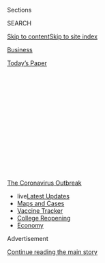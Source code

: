 <div id="app">

<div>

<div>

<div>

<div class="NYTAppHideMasthead css-1q2w90k e1suatyy0">

<div class="section css-ui9rw0 e1suatyy2">

<div class="css-eph4ug er09x8g0">

<div class="css-6n7j50">

</div>

<span class="css-1dv1kvn">Sections</span>

<div class="css-10488qs">

<span class="css-1dv1kvn">SEARCH</span>

</div>

[Skip to content](#site-content)[Skip to site
index](#site-index)

</div>

<div id="masthead-section-label" class="css-1wr3we4 eaxe0e00">

[Business](https://www.nytimes3xbfgragh.onion/section/business)

</div>

<div class="css-10698na e1huz5gh0">

</div>

</div>

<div id="masthead-bar-one" class="section hasLinks css-15hmgas e1csuq9d3">

<div class="css-uqyvli e1csuq9d0">

</div>

<div class="css-1uqjmks e1csuq9d1">

</div>

<div class="css-9e9ivx">

[](https://myaccount.nytimes3xbfgragh.onion/auth/login?response_type=cookie&client_id=vi)

</div>

<div class="css-1bvtpon e1csuq9d2">

[Today’s
Paper](https://www.nytimes3xbfgragh.onion/section/todayspaper)

</div>

</div>

</div>

</div>

<div data-aria-hidden="false">

<div id="site-content" data-role="main">

<div>

<div class="css-1aor85t" style="opacity:0.000000001;z-index:-1;visibility:hidden">

<div class="css-1hqnpie">

<div class="css-epjblv">

<span class="css-17xtcya">[Business](/section/business)</span><span class="css-x15j1o">|</span><span class="css-fwqvlz">‘I
Can’t Keep Doing This:’ Small-Business Owners Are Giving
Up</span>

</div>

<div class="css-k008qs">

<div class="css-1iwv8en">

<span class="css-18z7m18"></span>

<div>

</div>

</div>

<span class="css-1n6z4y">https://nyti.ms/3j8LgNc</span>

<div class="css-1705lsu">

<div class="css-4xjgmj">

<div class="css-4skfbu" data-role="toolbar" data-aria-label="Social Media Share buttons, Save button, and Comments Panel with current comment count" data-testid="share-tools">

  - 
  - 
  - 
  - 
    
    <div class="css-6n7j50">
    
    </div>

  - 
  - 

</div>

</div>

</div>

</div>

</div>

</div>

<div id="NYT_TOP_BANNER_REGION" class="css-13pd83m">

<div>

<div id="styln-prism-menu-1592847958612" class="section interactive-content interactive-size-medium css-1edisqu">

<div class="css-17ih8de interactive-body">

<div id="scroll-container" class="css-1gj85ro">

[<span class="styln-title-wrap"><span class="css-1pje3qr">The
Coronavirus</span><span class="css-1pje3qr">
Outbreak</span></span>](https://www.nytimes3xbfgragh.onion/news-event/coronavirus?action=click&pgtype=Article&state=default&region=TOP_BANNER&context=storylines_menu)

  - <span class="css-kqxiym" data-emphasize="true">live</span>[Latest
    Updates](https://www.nytimes3xbfgragh.onion/2020/08/04/world/coronavirus-covid-19.html?action=click&pgtype=Article&state=default&region=TOP_BANNER&context=storylines_menu)
  - [Maps and
    Cases](https://www.nytimes3xbfgragh.onion/interactive/2020/us/coronavirus-us-cases.html?action=click&pgtype=Article&state=default&region=TOP_BANNER&context=storylines_menu)
  - [Vaccine
    Tracker](https://www.nytimes3xbfgragh.onion/interactive/2020/science/coronavirus-vaccine-tracker.html?action=click&pgtype=Article&state=default&region=TOP_BANNER&context=storylines_menu)
  - [College
    Reopening](https://www.nytimes3xbfgragh.onion/2020/08/02/us/covid-college-reopening.html?action=click&pgtype=Article&state=default&region=TOP_BANNER&context=storylines_menu)
  - [Economy](https://www.nytimes3xbfgragh.onion/live/2020/08/03/business/stock-market-today-coronavirus?action=click&pgtype=Article&state=default&region=TOP_BANNER&context=storylines_menu)

</div>

</div>

</div>

</div>

</div>

<div id="top-wrapper" class="css-1sy8kpn">

<div id="top-slug" class="css-l9onyx">

Advertisement

</div>

[Continue reading the main
story](#after-top)

<div class="ad top-wrapper" style="text-align:center;height:100%;display:block;min-height:250px">

<div id="top" class="place-ad" data-position="top" data-size-key="top">

</div>

</div>

<div id="after-top">

</div>

</div>

<div>

<div id="sponsor-wrapper" class="css-1hyfx7x">

<div id="sponsor-slug" class="css-19vbshk">

Supported by

</div>

[Continue reading the main
story](#after-sponsor)

<div id="sponsor" class="ad sponsor-wrapper" style="text-align:center;height:100%;display:block">

</div>

<div id="after-sponsor">

</div>

</div>

<div class="css-186x18t">

</div>

<div class="css-ls6wgr ehdk2mb0">

# ‘I Can’t Keep Doing This:’ Small-Business Owners Are Giving Up

</div>

More owners are permanently shutting their doors after new lockdown
orders, realizing that there may be no end in sight to the crisis.

<div class="css-79elbk" data-testid="photoviewer-wrapper">

<div class="css-z3e15g" data-testid="photoviewer-wrapper-hidden">

</div>

<div class="css-1a48zt4 ehw59r15" data-testid="photoviewer-children">

![<span class="css-16f3y1r e13ogyst0" data-aria-hidden="true">Gabriel
Gordon shuttered his popular barbecue restaurant in California after the
state saw a resurgence of coronavirus cases and imposed new
restrictions.</span><span class="css-cnj6d5 e1z0qqy90" itemprop="copyrightHolder"><span class="css-1ly73wi e1tej78p0">Credit...</span><span><span>Horatio
Baltz for The New York
Times</span></span></span>](https://static01.graylady3jvrrxbe.onion/images/2020/07/09/business/00virus-smallbizfate1/merlin_174338130_6ef254c4-fb0e-47b5-8754-c36c5a627958-articleLarge.jpg?quality=75&auto=webp&disable=upscale)

</div>

</div>

<div class="css-18e8msd">

<div class="css-vp77d3 epjyd6m0">

<div class="css-hus3qt ey68jwv0" data-aria-hidden="true">

[![Emily
Flitter](https://static01.graylady3jvrrxbe.onion/images/2019/06/19/reader-center/author-emily-flitter/author-emily-flitter-thumbLarge.png
"Emily Flitter")](https://www.nytimes3xbfgragh.onion/by/emily-flitter)

</div>

<div class="css-1baulvz">

By [<span class="css-1baulvz last-byline" itemprop="name">Emily
Flitter</span>](https://www.nytimes3xbfgragh.onion/by/emily-flitter)

</div>

</div>

  - 
    
    <div class="css-ld3wwf e16638kd2">
    
    July 13,
    2020
    
    </div>

  - 
    
    <div class="css-4xjgmj">
    
    <div class="css-d8bdto" data-role="toolbar" data-aria-label="Social Media Share buttons, Save button, and Comments Panel with current comment count" data-testid="share-tools">
    
      - 
      - 
      - 
      - 
        
        <div class="css-6n7j50">
        
        </div>
    
      - 
      - 
    
    </div>
    
    </div>

</div>

</div>

<div class="section meteredContent css-1r7ky0e" name="articleBody" itemprop="articleBody">

<div class="css-1fanzo5 StoryBodyCompanionColumn">

<div class="css-53u6y8">

On the last Friday of June, after Gov. Greg Abbott of Texas said that
bars across the state would have to shut down a second time because
[coronavirus
cases](https://www.nytimes3xbfgragh.onion/news-event/coronavirus) were
skyrocketing, Mick Larkin decided he had had enough.

No matter that Mr. Larkin, an owner of a karaoke club in Wichita Falls,
Texas, had just paid $1,000 for perishable goods and protective
equipment in anticipation of the weekend rush. No matter that the frozen
margarita machine was full, that 175 plastic syringes with booze-infused
Jell-O were in place, or that there were masks for staff members and
hand sanitizer for guests.

That day, June 26, Mr. Larkin and his partner dumped what they had just
bought into the trash and decided to close their club, Krank It Karaoke,
for good.

“We did everything we were supposed to do,” Mr. Larkin said. “When he
shut us down again, and after I put out all that money to meet their
rules, I just said, ‘I can’t keep doing this.’”

</div>

</div>

<div class="css-1fanzo5 StoryBodyCompanionColumn">

<div class="css-53u6y8">

It was harrowing enough for small businesses — the bars, dental care
practices, small law firms, day care centers and other storefronts that
dot the streets and corners of every American town and city — to have to
shut down after state officials imposed lockdowns in March to contain
the pandemic.

But the [resurgence of the
virus](https://www.nytimes3xbfgragh.onion/2020/06/26/us/coronavirus-florida-texas-bars-closing.html),
especially in states such as Texas, Florida and California that had
begun to reopen, has introduced a far darker reality for many small
businesses: Their temporary closures might become permanent.

Nearly 66,000 businesses have folded since March 1, according to data
from Yelp, which provides a platform for local businesses to advertise
their services and has been tracking announcements of closings posted on
its site. From June 15 to June 29, the most recent period for which data
is available, businesses were closing permanently at a higher rate than
in the previous three months, Yelp found. During the same period,
permanent closures increased by 3 percent overall, accounting for
roughly 14 percent of total closures since
March.

<div id="NYT_MAIN_CONTENT_1_REGION" class="css-9tf9ac">

<div>

<div id="styln-covid-updates-markets" class="section interactive-content interactive-size-medium css-1ftcdic">

<div class="css-17ih8de interactive-body">

<div id="styln-briefing-block">

<div class="briefing-block-header-section">

# [Latest Updates: Economy](https://www.nytimes3xbfgragh.onion/live/2020/08/03/business/stock-market-today-coronavirus?action=click&pgtype=Article&state=default&region=MAIN_CONTENT_1&context=storylines_live_updates)

</div>

<div class="briefing-block-lb-items">

<div class="briefing-block-update-time">

[13h
ago](https://www.nytimes3xbfgragh.onion/live/2020/08/03/business/stock-market-today-coronavirus?action=click&pgtype=Article&state=default&region=MAIN_CONTENT_1&context=storylines_live_updates#the-chicago-fed-president-says-its-up-to-congress-to-save-the-economy)

</div>

<div>

[The Chicago Fed president says it’s up to Congress to save the
economy.](https://www.nytimes3xbfgragh.onion/live/2020/08/03/business/stock-market-today-coronavirus?action=click&pgtype=Article&state=default&region=MAIN_CONTENT_1&context=storylines_live_updates#the-chicago-fed-president-says-its-up-to-congress-to-save-the-economy)

</div>

<div class="briefing-block-update-time">

[13h
ago](https://www.nytimes3xbfgragh.onion/live/2020/08/03/business/stock-market-today-coronavirus?action=click&pgtype=Article&state=default&region=MAIN_CONTENT_1&context=storylines_live_updates#faa-says-boeing-has-effectively-mitigated-defects-in-the-737-max)

</div>

<div>

[F.A.A. says Boeing has ‘effectively mitigated’ defects in the 737
Max.](https://www.nytimes3xbfgragh.onion/live/2020/08/03/business/stock-market-today-coronavirus?action=click&pgtype=Article&state=default&region=MAIN_CONTENT_1&context=storylines_live_updates#faa-says-boeing-has-effectively-mitigated-defects-in-the-737-max)

</div>

<div class="briefing-block-update-time">

[16h
ago](https://www.nytimes3xbfgragh.onion/live/2020/08/03/business/stock-market-today-coronavirus?action=click&pgtype=Article&state=default&region=MAIN_CONTENT_1&context=storylines_live_updates#small-businesses-got-emergency-loans-but-not-what-they-expected)

</div>

<div>

[Small businesses got emergency loans, but not what they
expected.](https://www.nytimes3xbfgragh.onion/live/2020/08/03/business/stock-market-today-coronavirus?action=click&pgtype=Article&state=default&region=MAIN_CONTENT_1&context=storylines_live_updates#small-businesses-got-emergency-loans-but-not-what-they-expected)

</div>

</div>

<div class="briefing-block-footer">

<div class="briefing-block-footer-meta">

[See more
updates](https://www.nytimes3xbfgragh.onion/live/2020/08/03/business/stock-market-today-coronavirus?action=click&pgtype=Article&state=default&region=MAIN_CONTENT_1&context=storylines_live_updates)

</div>

<div class="briefing-block-briefinglinks">

<span>More live coverage:</span>
[Global](https://www.nytimes3xbfgragh.onion/2020/08/04/world/coronavirus-covid-19.html?action=click&pgtype=Article&state=default&region=MAIN_CONTENT_1&context=storylines_live_updates)

</div>

</div>

</div>

</div>

</div>

</div>

</div>

Researchers at Harvard believe the rates of business closures are
[likely to be even higher](https://www.nber.org/papers/w26989.pdf). They
estimated that nearly 110,000 small businesses across the country had
decided to shut down permanently between early March and early May,
based on data collected in weekly surveys by Alignable, a social media
network for small-business owners.

Christopher Stanton, an associate professor at Harvard Business School
who was one of the researchers, said it was difficult to accurately
gauge how many small businesses were closing because, once they shut
their doors for good, the owners were hard to
reach.<span class="css-8l6xbc evw5hdy0"> </span>He added that it could
take up to a year before government officials knew the true toll the
pandemic was taking on small businesses.

</div>

</div>

<div class="css-1fanzo5 StoryBodyCompanionColumn">

<div class="css-53u6y8">

At the moment, [39 states continue to record growing numbers of new
cases
daily](https://www.nytimes3xbfgragh.onion/2020/07/13/world/coronavirus-updates.html?action=click&module=Top%20Stories&pgtype=Homepage#link-609d3a0e).

It is not clear how many of the businesses Yelp is tracking count as
“small” — defined by the Small Business Administration as those with
500 or fewer employees. But the company found that, among the tracked
businesses — which include restaurants, retailers and other independent,
consumer-facing operations — retail businesses, led by beauty supply
stores, have been closing at the highest rate since the pandemic began.
Restaurants are the next hardest-hit group.

</div>

</div>

<div class="css-79elbk" data-testid="photoviewer-wrapper">

<div class="css-z3e15g" data-testid="photoviewer-wrapper-hidden">

</div>

<div class="css-1a48zt4 ehw59r15" data-testid="photoviewer-children">

![<span class="css-16f3y1r e13ogyst0" data-aria-hidden="true">Nick
Muscari decided to permanently close Nick’s Sports Grill and Lounge in
Lubbock after Texas’s second round of virus
closures.</span><span class="css-cnj6d5 e1z0qqy90" itemprop="copyrightHolder"><span class="css-1ly73wi e1tej78p0">Credit...</span><span>Dylan
Cole for The New York
Times</span></span>](https://static01.graylady3jvrrxbe.onion/images/2020/07/09/business/00virus-smallbizfate3/merlin_174392160_a3ce4f20-5931-4d81-ab36-52be61668649-articleLarge.jpg?quality=75&auto=webp&disable=upscale)

</div>

</div>

<div class="css-1fanzo5 StoryBodyCompanionColumn">

<div class="css-53u6y8">

Small businesses account for 44 percent of all U.S. economic activity,
according to the S.B.A., and closures on such an immense scale could
devastate the country’s economic growth. If they were grouped together,
small businesses would be among the country’s biggest employers, said
Satyam Khanna, a resident fellow at the Institute for Corporate
Governance and Finance at New York University School of Law who has
[written about the effects of the pandemic on small
businesses](https://www.nytimes3xbfgragh.onion/2020/03/24/opinion/coronavirus-small-businesses.html).

So when small businesses close en masse, an entire sector of the economy
suffers, Mr. Khanna said. There is lower cash flow, higher debt and more
unemployment. “That leads to a big drag on the eventual recovery,” he
said. “Because they are such an important source of jobs, losing them
the way we are losing them now is going to make things far worse than
they otherwise need to be.”

Because small businesses depend heavily on foot traffic and operate on
thin margins, they are especially vulnerable to the ripple effects of a
widespread shutdown.

For nearly two decades, Rich Tokheim and his wife sold sports
memorabilia — hats, T-shirts, coffee mugs and other trinkets — to fans
in Omaha at their store, The Dugout. Since 2011, The Dugout has occupied
prime real estate across the street from the city’s 24,000-seat baseball
stadium, which usually hosts the College World Series each spring.

The 2020 World Series was canceled in March. In the weeks that came
after, other [sporting events were
scrapped](https://www.nytimes3xbfgragh.onion/interactive/2020/06/19/sports/100-days-without-sports.html)
— starting with college sports and extending to professional leagues
that have struggled to relaunch their activities.

</div>

</div>

<div class="css-1fanzo5 StoryBodyCompanionColumn">

<div class="css-53u6y8">

Mr. Tokheim, 58, watched his business fall off with growing unease, but
it was only after a friendly chat with a retired college athletic
director in May that the gravity of his situation hit home. He was
already worried about the state of the virus in Nebraska, and whether
there was enough tracking. Then the athletic director predicted that if
college football was canceled for the year, it would be the end of
Division I sports as a whole.

“That really put me in overdrive,” Mr. Tokheim said. He negotiated an
early exit on his store lease and announced a clearance sale at the
store. The Dugout closed for good on June 30.

The government’s Paycheck Protection Program, rolled out in April and
administered by the S.B.A., earmarked $660 billion of aid for small
businesses, but stipulated that a loan would be forgiven only if most of
it was used to pay employee wages for eight weeks. The rules were later
relaxed, but in a sign of how many small-business owners did not feel
confident that they would be on steady ground by the time repayment was
due, roughly [$130 billion of aid
money](https://www.nytimes3xbfgragh.onion/2020/06/30/business/paycheck-protection-program-coronavirus.html)
remained untapped when the program ended in June.

Even for those who took a P.P.P. loan, survival is no guarantee. Nick
Muscari, a 38-year-old restaurateur in Lubbock, Texas, received one. His
restaurant, Nick’s Sports Grill and Lounge, had been the culmination of
Mr. Muscari’s life’s work — his years of toil as a waiter, pizza cook
and manager at restaurants and bars beginning in his teenage years.
Three years ago, he bought out the two partners who helped him start the
restaurant in 2010. He considered it a crowning achievement, but to do
so, he had to borrow money. He still owes a bank
$80,000.

</div>

</div>

<div class="css-79elbk" data-testid="photoviewer-wrapper">

<div class="css-z3e15g" data-testid="photoviewer-wrapper-hidden">

</div>

<div class="css-1a48zt4 ehw59r15" data-testid="photoviewer-children">

<div class="css-1xdhyk6 erfvjey0">

<span class="css-1ly73wi e1tej78p0">Image</span>

<div class="css-zjzyr8">

<div data-testid="lazyimage-container" style="height:250.68888888888893px">

</div>

</div>

</div>

<span class="css-16f3y1r e13ogyst0" data-aria-hidden="true">Mr. Muscari
still owes a bank $80,000 on his now-shuttered
restaurant.</span><span class="css-cnj6d5 e1z0qqy90" itemprop="copyrightHolder"><span class="css-1ly73wi e1tej78p0">Credit...</span><span>Dylan
Cole for The New York
Times</span></span>

</div>

</div>

<div class="css-a7yk8a e73j0it0">

<div class="css-1xdhyk6 erfvjey0">

<span class="css-1ly73wi e1tej78p0">Image</span>

<div class="css-zjzyr8">

<div data-testid="lazyimage-container" style="height:257.77777777777777px">

</div>

</div>

</div>

<span class="css-16f3y1r e13ogyst0" data-aria-hidden="true">Nick’s
Sports Grill and Lounge is now up for
rent.</span><span class="css-cnj6d5 e1z0qqy90" itemprop="copyrightHolder"><span class="css-1ly73wi e1tej78p0">Credit...</span><span>Dylan
Cole for The New York
Times</span></span>

<div class="css-1xdhyk6 erfvjey0">

<span class="css-1ly73wi e1tej78p0">Image</span>

<div class="css-zjzyr8">

<div data-testid="lazyimage-container" style="height:257.77777777777777px">

</div>

</div>

</div>

<span class="css-16f3y1r e13ogyst0" data-aria-hidden="true">“We never
had anybody catch the virus in our establishment,” Mr. Muscari
said.</span><span class="css-cnj6d5 e1z0qqy90" itemprop="copyrightHolder"><span class="css-1ly73wi e1tej78p0">Credit...</span><span>Dylan
Cole for The New York Times</span></span>

</div>

<div class="css-1fanzo5 StoryBodyCompanionColumn">

<div class="css-53u6y8">

Mr. Muscari tried to ride out the spring lockdown that temporarily
shuttered his restaurant with the help of the P.P.P. money. But when the
state’s second closure order took effect on June 26, he decided to close
for good.

</div>

</div>

<div class="css-1fanzo5 StoryBodyCompanionColumn">

<div class="css-53u6y8">

“It had been in the back of our minds, just like, you know, if this
happens again, can we make it?” Mr. Muscari said. “We were following all
the rules and people were spread out. We never had anybody catch the
virus in our establishment."

Mr. Muscari, with the business closed and its 30 employees jobless, has
nothing left but his house and his car. He also expects his landlord to
try to sue him for the eight years’ worth of rent he is contracted to
pay on his defunct restaurant’s space.

Many small businesses are also finding it onerous keep up with
constantly changing local guidelines, while others are deciding that no
matter what their local officials say, it just is not safe to keep
going. Gabriel Gordon, the owner of a tiny but popular barbecue
restaurant in Seal Beach, Calif., decided to close permanently after
studying the restaurant’s layout. He had determined that the kitchen
would never be safe for multiple staff members to occupy at once while
the virus was still active in the area.

“It’s essentially two hallways that are 11 feet wide,” Mr. Gordon said,
describing the shape of the restaurant, Beachwood BBQ. “There are food
trucks that are larger than my kitchen.”

Whatever the specific reasons may be for each closure, Justin Norman,
Yelp’s vice president of data science, said that the federal government
should offer small businesses more help. Mr. Norman said Yelp was
concerned about the effects of small-business closures, especially those
owned by people of color, on society. Yelp, however, also has a
financial interest in maintaining a robust small-business environment,
because it relies heavily on advertising by businesses on its platform.

“The time is right now to inject more capital or we may lose them
forever,” Mr. Norman said. “It’s going to make our economies worse, it’s
going to make our communities worse.”

</div>

</div>

<div>

</div>

</div>

<div>

</div>

<div>

</div>

<div>

</div>

<div>

<div id="bottom-wrapper" class="css-1ede5it">

<div id="bottom-slug" class="css-l9onyx">

Advertisement

</div>

[Continue reading the main
story](#after-bottom)

<div id="bottom" class="ad bottom-wrapper" style="text-align:center;height:100%;display:block;min-height:90px">

</div>

<div id="after-bottom">

</div>

</div>

</div>

</div>

</div>

## Site Index

<div>

</div>

## Site Information Navigation

  - [© <span>2020</span> <span>The New York Times
    Company</span>](https://help.nytimes3xbfgragh.onion/hc/en-us/articles/115014792127-Copyright-notice)

<!-- end list -->

  - [NYTCo](https://www.nytco.com/)
  - [Contact
    Us](https://help.nytimes3xbfgragh.onion/hc/en-us/articles/115015385887-Contact-Us)
  - [Work with us](https://www.nytco.com/careers/)
  - [Advertise](https://nytmediakit.com/)
  - [T Brand Studio](http://www.tbrandstudio.com/)
  - [Your Ad
    Choices](https://www.nytimes3xbfgragh.onion/privacy/cookie-policy#how-do-i-manage-trackers)
  - [Privacy](https://www.nytimes3xbfgragh.onion/privacy)
  - [Terms of
    Service](https://help.nytimes3xbfgragh.onion/hc/en-us/articles/115014893428-Terms-of-service)
  - [Terms of
    Sale](https://help.nytimes3xbfgragh.onion/hc/en-us/articles/115014893968-Terms-of-sale)
  - [Site
    Map](https://spiderbites.nytimes3xbfgragh.onion)
  - [Help](https://help.nytimes3xbfgragh.onion/hc/en-us)
  - [Subscriptions](https://www.nytimes3xbfgragh.onion/subscription?campaignId=37WXW)

</div>

</div>

</div>

</div>
